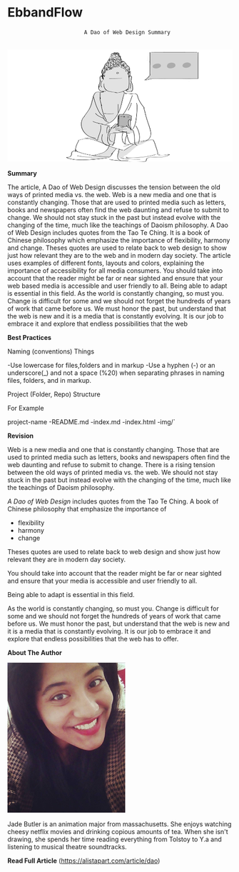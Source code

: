 # EbbandFlow

                            A Dao of Web Design Summary
                       
           
                     
![Hero image for summary](img/ebb_flow.png)



**Summary** 

The article, A Dao of Web Design discusses the tension between the old ways of printed media vs. the web. Web is a new media and one that is constantly changing. Those that are used to printed media such as letters, books and newspapers often find the web daunting and refuse to submit to change. We should not stay stuck in the past but instead evolve with the changing of the time, much like the teachings of Daoism philosophy. A Dao of Web Design includes quotes from the Tao Te Ching. It is a book of Chinese philosophy which emphasize the importance of flexibility, harmony and change. Theses quotes are used to relate back to web design to show just how relevant they are to the web and in modern day society.
The article uses examples of different fonts, layouts and colors, explaining the importance of accessibility for all media consumers. You should take into account that the reader might be far or near sighted and ensure that your web based media is accessible and user friendly to all. 
Being able to adapt is essential in this field. As the world is constantly changing, so must you. Change is difficult for some and we should not forget the hundreds of years of work that came before us. We must honor the past, but understand that the web is new and it is a media that is constantly evolving. It is our job to embrace it and explore that endless possibilities that the web 



**Best Practices**

Naming (conventions) Things

-Use lowercase for files,folders and in markup -Use a hyphen (-) or an underscore(_) and not a space (%20) when separating phrases in naming files, folders, and in markup.

Project (Folder, Repo) Structure

For Example

project-name -README.md -index.md -index.html -img/`



**Revision**
 
Web is a new media and one that is constantly changing. Those that are used to printed media such as letters, 
books and newspapers often find the web daunting and refuse to submit to change. There is a rising tension between the old ways of printed media vs. the web. We should not stay stuck in the past but instead evolve with the changing of the time, much like the teachings of Daoism philosophy.


_A Dao of Web Design_ includes quotes from the Tao Te Ching. A book of Chinese philosophy that emphasize the
importance of 

* flexibility
* harmony 
* change 

Theses quotes are used to relate back to web design and show just how 
relevant they are in modern day society.


You should take into account that the reader might be far or near sighted and ensure 
that your media is accessible and user friendly to all. 

Being able to adapt is essential in this field.

As the world is constantly changing, so must you. 
Change is difficult for some and we should not forget the hundreds of years of work that came before us. 
We must honor the past, but understand that the web is new and it is a media that is constantly evolving. 
It is our job to embrace it and explore that endless possibilities that the web has to offer.







**About The Author**


![Hero image for summary](img/photo.png)



  Jade Butler is an animation major from massachusetts. She enjoys watching cheesy netflix movies and drinking copious amounts of tea. When she isn't drawing, she spends her time reading everything from Tolstoy to Y.a and listening to musical theatre soundtracks.


 


**Read Full Article** (https://alistapart.com/article/dao)
